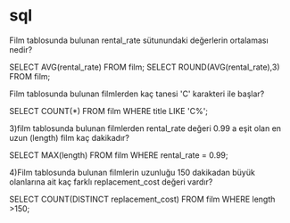 # sql
Film tablosunda bulunan rental_rate sütunundaki değerlerin ortalaması nedir?

SELECT AVG(rental_rate) FROM film;
SELECT ROUND(AVG(rental_rate),3) FROM film;

Film tablosunda bulunan filmlerden kaç tanesi 'C' karakteri ile başlar?

SELECT COUNT(*) FROM film
WHERE title LIKE 'C%';

3)film tablosunda bulunan filmlerden rental_rate değeri 0.99 a eşit olan en uzun (length) film kaç dakikadır?

SELECT MAX(length) FROM film
WHERE rental_rate = 0.99;

4)Film tablosunda bulunan filmlerin uzunluğu 150 dakikadan büyük olanlarına ait kaç farklı replacement_cost değeri vardır?

SELECT COUNT(DISTINCT replacement_cost) FROM film
WHERE length >150;
